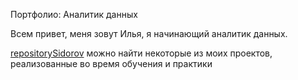 Портфолио: Аналитик данных

Всем привет, меня зовут Илья, я начинающий аналитик данных.

[repositorySidorov](https://github.com/IISidorov97/repositorySidorov) можно найти некоторые из моих проектов, реализованные во время обучения и практики
